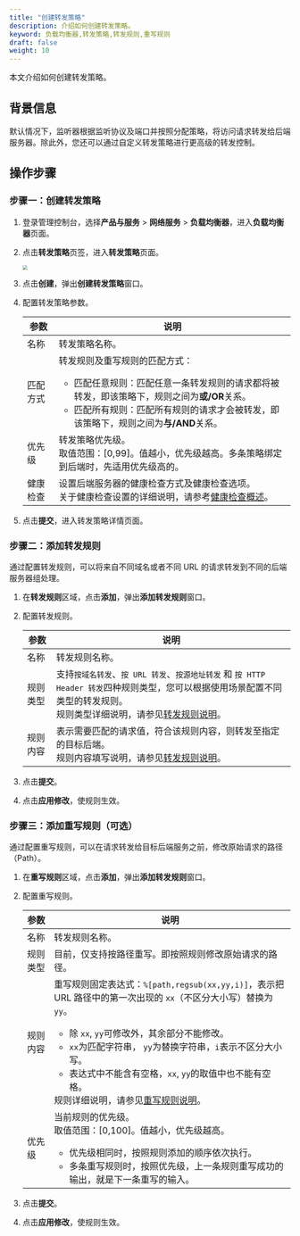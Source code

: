 ```yaml
---
title: "创建转发策略"
description: 介绍如何创建转发策略。
keyword: 负载均衡器,转发策略,转发规则,重写规则
draft: false
weight: 10
---
```


本文介绍如何创建转发策略。

## 背景信息

默认情况下，监听器根据监听协议及端口并按照分配策略，将访问请求转发给后端服务器。除此外，您还可以通过自定义转发策略进行更高级的转发控制。

## 操作步骤

### 步骤一：创建转发策略

1. 登录管理控制台，选择**产品与服务** > **网络服务** > **负载均衡器**，进入**负载均衡器**页面。

2. 点击**转发策略**页签，进入**转发策略**页面。

   <img src="../../../_images/create_forward_policy.png" style="zoom:50%;" />

3. 点击**创建**，弹出**创建转发策略**窗口。

4. 配置转发策略参数。

   | 参数     | 说明                                                         |
   | -------- | ------------------------------------------------------------ |
   | 名称     | 转发策略名称。                                               |
   | 匹配方式 | 转发规则及重写规则的匹配方式：<ul><li>匹配任意规则：匹配任意一条转发规则的请求都将被转发，即该策略下，规则之间为**或/OR**关系。</li><li>匹配所有规则：匹配所有规则的请求才会被转发，即该策略下，规则之间为**与/AND**关系。</li></ul> |
   | 优先级   | 转发策略优先级。<br/>取值范围：[0,99]。值越小，优先级越高。多条策略绑定到后端时，先适用优先级高的。 |
   | 健康检查 | 设置后端服务器的健康检查方式及健康检查选项。<br/>关于健康检查设置的详细说明，请参考[健康检查概述](/network/loadbalancer/manual/healthy/intro/)。 |

5. 点击**提交**，进入转发策略详情页面。

### 步骤二：添加转发规则

通过配置转发规则，可以将来自不同域名或者不同 URL 的请求转发到不同的后端服务器组处理。

1. 在**转发规则**区域，点击**添加**，弹出**添加转发规则**窗口。

2. 配置转发规则。

   | 参数     | 说明                                                         |
   | -------- | ------------------------------------------------------------ |
   | 名称     | 转发规则名称。                                               |
   | 规则类型 | 支持`按域名转发`、`按 URL 转发`、`按源地址转发` 和 `按 HTTP Header 转发`四种规则类型，您可以根据使用场景配置不同类型的转发规则。<br/>规则类型详细说明，请参见[转发规则说明](/network/loadbalancer/manual/forward_rule/intro/#转发规则)。 |
   | 规则内容 | 表示需要匹配的请求值，符合该规则内容，则转发至指定的目标后端。<br/>规则内容填写说明，请参见[转发规则说明](/network/loadbalancer/manual/forward_rule/intro/#转发规则)。 |

3. 点击**提交**。
3. 点击**应用修改**，使规则生效。

### 步骤三：添加重写规则（可选）

通过配置重写规则，可以在请求转发给目标后端服务之前，修改原始请求的路径（Path）。

1. 在**重写规则**区域，点击**添加**，弹出**添加转发规则**窗口。

2. 配置重写规则。

   | 参数     | 说明                                                         |
   | -------- | ------------------------------------------------------------ |
   | 名称     | 转发规则名称。                                               |
   | 规则类型 | 目前，仅支持按路径重写。即按照规则修改原始请求的路径。       |
   | 规则内容 | 重写规则固定表达式：`%[path,regsub(xx,yy,i)]`，表示把 URL 路径中的第一次出现的 `xx`（不区分大小写）替换为 `yy`。<br/><ul><li> 除 `xx`, `yy`可修改外，其余部分不能修改。</li> <li>  `xx`为匹配字符串， `yy`为替换字符串，`i`表示不区分大小写。</li> <li> 表达式中不能含有空格，`xx`, `yy`的取值中也不能有空格。</li> </ul>规则详细说明，请参见[重写规则说明](/network/loadbalancer/manual/forward_rule/intro/#重写规则)。 |
   | 优先级   | 当前规则的优先级。<br/>取值范围：[0,100]。值越小，优先级越高。<ul> <li> 优先级相同时，按照规则添加的顺序依次执行。</li> <li> 多条重写规则时，按照优先级，上一条规则重写成功的输出，就是下一条重写的输入。</li> </ul> |

3. 点击**提交**。
4. 点击**应用修改**，使规则生效。

